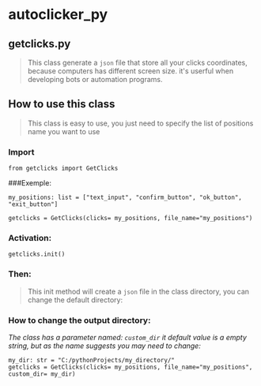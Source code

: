 # autoclicker_py

## getclicks.py
 > This class generate a `json` file that store all your clicks coordinates, because computers has different screen size.
 > it's userful when developing bots or automation programs.


## How to use this class
 
 > This class is easy to use, you just need to specify the list of positions name you want to use
 
 ### Import
 ```
 from getclicks import GetClicks
 ```
 
 ###Exemple:
 ```
 my_positions: list = ["text_input", "confirm_button", "ok_button", "exit_button"]
 
 getclicks = GetClicks(clicks= my_positions, file_name="my_positions")
 
 ```
 ### Activation:
 
 `getclicks.init()`
 
 ### Then:
 > This init method will create a `json` file in the class directory, you can change the default directory:
 
 ### How to change the output directory:
 _The class has a parameter named: `custom_dir` it default value is a empty string, but as the name suggests you may need to change:_
 
 ```
 my_dir: str = "C:/pythonProjects/my_directory/"
 getclicks = GetClicks(clicks= my_positions, file_name="my_positions", custom_dir= my_dir)
 ```
 
 
